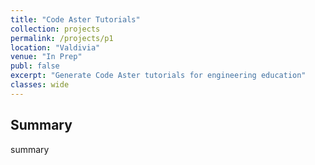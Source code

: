 ```yaml
---
title: "Code Aster Tutorials"
collection: projects
permalink: /projects/p1
location: "Valdivia"
venue: "In Prep"
publ: false
excerpt: "Generate Code Aster tutorials for engineering education"
classes: wide
---
```



## Summary
summary
